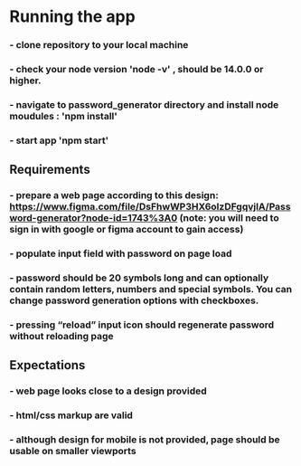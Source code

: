 # Running the app

### - clone repository to your local machine

### - check your node version 'node -v' , should be 14.0.0 or higher.

### - navigate to password_generator directory and install node moudules : 'npm install'

### - start app 'npm start'

## Requirements

### - prepare a web page according to this design: https://www.figma.com/file/DsFhwWP3HX6olzDFgqvjlA/Password-generator?node-id=1743%3A0 (note: you will need to sign in with google or figma account to gain access)

### - populate input field with password on page load

### - password should be 20 symbols long and can optionally contain random letters, numbers and special symbols. You can change password generation options with checkboxes.

### - pressing “reload” input icon should regenerate password without reloading page

## Expectations

### - web page looks close to a design provided

### - html/css markup are valid

### - although design for mobile is not provided, page should be usable on smaller viewports
